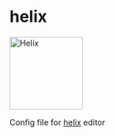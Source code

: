 # helix
<picture>
  <source media="(prefers-color-scheme: light),(prefers-color-scheme: dark)" srcset="/helix-editor/helix/raw/master/logo_dark.svg" class="source-dark">
  <source media="not all" srcset="/helix-editor/helix/raw/master/logo_light.svg" class="source-light">
  <img alt="Helix" height="128" src="/helix-editor/helix/raw/master/logo_light.svg" style="visibility:visible;max-width:100%;">
</picture>

Config file for [helix](https://github.com/helix-editor/helix) editor
